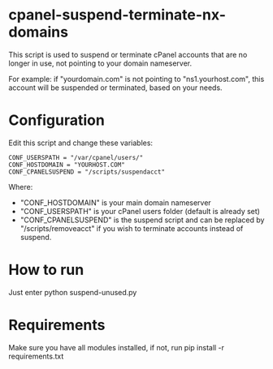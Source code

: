 # cpanel-suspend-terminate-nx-domains
This script is used to suspend or terminate cPanel accounts that are no longer in use, not pointing to your domain nameserver.

For example: if "yourdomain.com" is not pointing to "ns1.yourhost.com", this account will be suspended or terminated, based on your needs.

# Configuration
Edit this script and change these variables:

	CONF_USERSPATH = "/var/cpanel/users/"
	CONF_HOSTDOMAIN = "YOURHOST.COM"
	CONF_CPANELSUSPEND = "/scripts/suspendacct"

Where: 
 - "CONF_HOSTDOMAIN" is your main domain nameserver
 - "CONF_USERSPATH" is your cPanel users folder (default is already set)
 - "CONF_CPANELSUSPEND" is the suspend script and can be replaced by "/scripts/removeacct" if you wish to terminate accounts instead of suspend.

# How to run
Just enter python suspend-unused.py

# Requirements
Make sure you have all modules installed, if not, run pip install -r requirements.txt 
